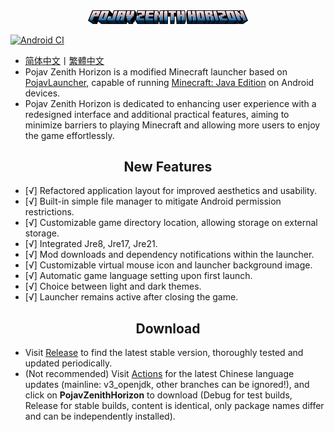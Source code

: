 <div align="center">
    <img width="256" src=".github/images/PojavZenithHorizon.png"></img>
</div>

[![Android CI](https://github.com/HopiHopy/PojavZenithHorizon/actions/workflows/android.yml/badge.svg)](https://github.com/HopiHopy/PojavZenithHorizon/actions/workflows/android.yml)  

- <a href="/README.md">简体中文</a>丨<a href="/README-ZH_TW.md">繁體中文</a>
- Pojav Zenith Horizon is a modified Minecraft launcher based on [PojavLauncher](https://github.com/PojavLauncherTeam/PojavLauncher), capable of running [Minecraft: Java Edition](https://www.minecraft.net/) on Android devices.
- Pojav Zenith Horizon is dedicated to enhancing user experience with a redesigned interface and additional practical features, aiming to minimize barriers to playing Minecraft and allowing more users to enjoy the game effortlessly.

<h2 align="center">New Features</h2>  

- [√] Refactored application layout for improved aesthetics and usability.
- [√] Built-in simple file manager to mitigate Android permission restrictions.
- [√] Customizable game directory location, allowing storage on external storage.
- [√] Integrated Jre8, Jre17, Jre21.
- [√] Mod downloads and dependency notifications within the launcher.
- [√] Customizable virtual mouse icon and launcher background image.
- [√] Automatic game language setting upon first launch.
- [√] Choice between light and dark themes.
- [√] Launcher remains active after closing the game.

<h2 align="center">Download</h2>  

- Visit [Release](https://github.com/HopiHopy/PojavZenithHorizon/releases) to find the latest stable version, thoroughly tested and updated periodically.  
- (Not recommended) Visit [Actions](https://github.com/HopiHopy/PojavZenithHorizon/actions) for the latest Chinese language updates (mainline: v3_openjdk, other branches can be ignored!), and click on **PojavZenithHorizon** to download (Debug for test builds, Release for stable builds, content is identical, only package names differ and can be independently installed).
